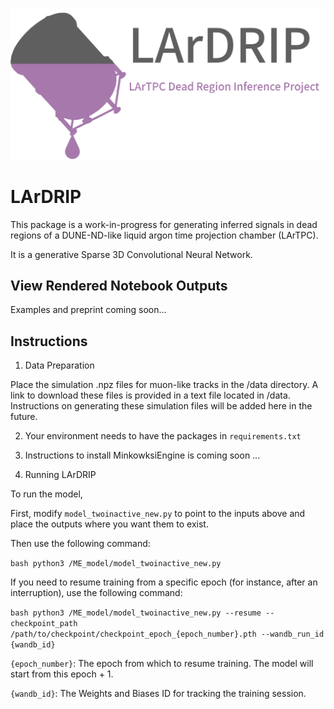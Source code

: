 ![alt text](https://github.com/silentkartographer/LArDRIP/blob/main/logo.png?raw=true)

# LArDRIP
This package is a work-in-progress for generating inferred signals in dead regions of a DUNE-ND-like liquid argon time projection chamber (LArTPC).

It is a generative Sparse 3D Convolutional Neural Network. 

## View Rendered Notebook Outputs

<!-- [View the plotting notebook with outputs on nbviewer](https://nbviewer.org/github/silentkartographer/LArDRIP/blob/main/plotting/plotting.ipynb) -->

Examples and preprint coming soon...

## Instructions
1. Data Preparation

Place the simulation .npz files for muon-like tracks in the /data directory. A link to download these files is provided in a text file located in /data. Instructions on generating these simulation files will be added here in the future.

2. Your environment needs to have the packages in ``` requirements.txt ``` 

3. Instructions to install MinkowksiEngine is coming soon ...

4. Running LArDRIP

To run the model,

First, modify ``` model_twoinactive_new.py ``` to point to the inputs above and place the outputs where you want them to exist.

Then use the following command:

```bash python3 /ME_model/model_twoinactive_new.py ```

If you need to resume training from a specific epoch (for instance, after an interruption), use the following command:

```bash python3 /ME_model/model_twoinactive_new.py --resume --checkpoint_path /path/to/checkpoint/checkpoint_epoch_{epoch_number}.pth --wandb_run_id {wandb_id} ```

```{epoch_number}```: The epoch from which to resume training. The model will start from this epoch + 1.

```{wandb_id}```: The Weights and Biases ID for tracking the training session.

